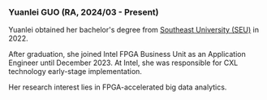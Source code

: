 ### Yuanlei GUO (RA, 2024/03 - Present)

Yuanlei obtained her bachelor's degree from [Southeast University (SEU)](https://www.seu.edu.cn/) in 2022.
 
After graduation, she joined Intel FPGA Business Unit as an Application Engineer until December 2023. At Intel, she was responsible for CXL technology early-stage implementation.

Her research interest lies in FPGA-accelerated big data analytics. 
